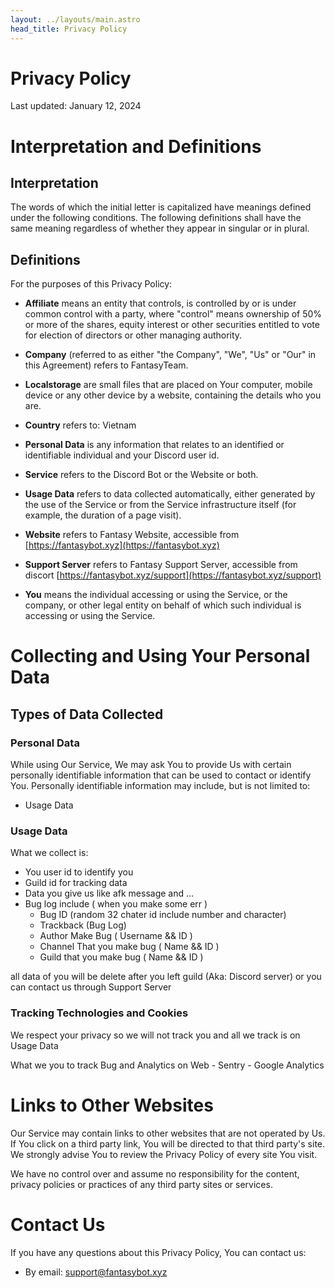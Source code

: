 ```yaml
---
layout: ../layouts/main.astro
head_title: Privacy Policy
---
```

# Privacy Policy

Last updated: January 12, 2024

# Interpretation and Definitions

## Interpretation

The words of which the initial letter is capitalized have meanings defined under the following conditions. The following definitions shall have the same meaning regardless of whether they appear in singular or in plural.

## Definitions

For the purposes of this Privacy Policy:

- __Affiliate__ means an entity that controls, is controlled by or is under common control with a party, where "control" means ownership of 50% or more of the shares, equity interest or other securities entitled to vote for election of directors or other managing authority.

- __Company__ (referred to as either "the Company", "We", "Us" or "Our" in this Agreement) refers to FantasyTeam.


- __Localstorage__ are small files that are placed on Your computer, mobile device or any other device by a website, containing the details who you are.

- __Country__ refers to:  Vietnam

- __Personal Data__ is any information that relates to an identified or identifiable individual and your Discord user id.

- __Service__ refers to the Discord Bot or the Website or both.
	

- __Usage Data__ refers to data collected automatically, either generated by the use of the Service or from the Service infrastructure itself (for example, the duration of a page visit).

- __Website__ refers to Fantasy Website, accessible from [https://fantasybot.xyz](https://fantasybot.xyz)

- __Support Server__ refers to Fantasy Support Server, accessible from discort [https://fantasybot.xyz/support](https://fantasybot.xyz/support)

- __You__ means the individual accessing or using the Service, or the company, or other legal entity on behalf of which such individual is accessing or using the Service.



# Collecting and Using Your Personal Data

## Types of Data Collected

### Personal Data

While using Our Service, We may ask You to provide Us with certain personally identifiable information that can be used to contact or identify You. Personally identifiable information may include, but is not limited to:


- Usage Data



### Usage Data

What we collect is:
 - You user id to identify you
 - Guild id for tracking data
 - Data you give us like afk message and ...
 - Bug log include ( when you make some err )
	- Bug ID (random 32 chater id include number and character)
	- Trackback (Bug Log)
	- Author Make Bug ( Username && ID )
	- Channel That you make bug ( Name && ID )
	- Guild that you make bug ( Name && ID )

all data of you will be delete after you left guild (Aka: Discord server) or you can contact us through Support Server


### Tracking Technologies and Cookies

We respect your privacy so we will not track you and all we track is on Usage Data

What we you to track Bug and Analytics on Web
	- Sentry
	- Google Analytics

# Links to Other Websites

Our Service may contain links to other websites that are not operated by Us. If You click on a third party link, You will be directed to that third party's site. We strongly advise You to review the Privacy Policy of every site You visit.

We have no control over and assume no responsibility for the content, privacy policies or practices of any third party sites or services.

# Contact Us

If you have any questions about this Privacy Policy, You can contact us:


- By email: support@fantasybot.xyz